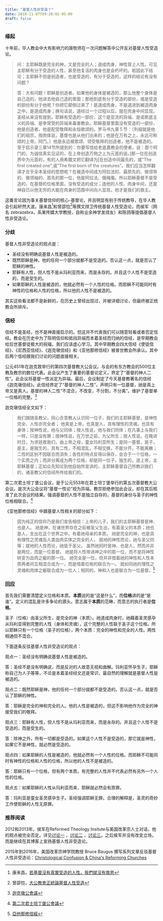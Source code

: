 ```yaml
---
title: "基督人性非受造？"
date: 2018-11-07T09:28:02-05:00
draft: false
---
```


### 缘起

十年前，华人教会中大有影响力的唐牧师在一次问题解答中公开反对基督人性受造论。

>  问：主耶稣既是完全的神，又是完全的人；道成肉身，神性穿上人性。可见主耶稣有分于受造的人性，甚至他复活的肉身也是会朽坏的。若因此下结论；主耶稣不但是创造者，也是受造的，有分于受造的，这样的结论有没有问题？ 
>
> 答：大有问题！耶稣是创造者。如果他的身体是被造的，那么他整个身体是自己造的，他进去他自己造的里面；那他到底有分于受造的部份，或是受造的部份有分于他呢？你把它颠倒过来了！是道成肉身，不是道进到被造肉身之中，是道成肉身；换句话说，道经过一个过程以后，就在肉身中间显现。圣经从来没有提到，耶稣有受造的一部份，这个是亚流的异端、是诺斯底主义的异端、是李常受的异端来毒害教会。耶稣基督里面没有受造的一部份，他是创造者，他是配受敬拜和永恒歌颂的。罗马书九章５节：〔列祖就是他们的祖宗，按肉体说，基督也是从他们出来的；他是在万有之上，永远可称颂的上帝。阿门。〕他是永远被歌颂、领受敬拜的创造者，他不是被造的。至于启示录三章14节所提到的：你要写信给老底嘉教会的使者，说：那个阿门的，为诚信真实见证的，在上帝创造万物之上为元首的说。]那一位在创造界中为元首的，有的人用希腊文把它翻译为[在创造中间最先的，或"The first created one",或"The first born of the creatures"。我们应当怎样翻译才合乎全本圣经的思想呢？在被造中间成为阿拉法的、最原先的、做领导的、做领袖的、首先的那一位，他是阿拉法、俄梅戛。所以耶稣基督不是受造的，在基督的位格里面，没有受造的成分；连他的人性、肉身中间，还是神自已以他无穷的大能在肉身的范围中间向人显现，他才是我们的救主。

这番言论因为事关基督信仰的核心-基督论，并且明显有别于传统教导，在华人教会引起轩然大波。康来昌[^1]和曾邵恺[^2]等撰文捍卫传统基督人性受造论，而侯军（网名 zebrazebra，系某传媒大学教授，自称业余神学发烧友）和陈鸽等提倡基督人性非受造论。

### 分歧

基督人性非受造论的观点是：

- 圣经没有明确说基督人性是被造的。
- 既然耶稣是神，他的任何一个部分就都不是受造的。否认这一点，就是否认了耶稣的神性。
- 耶稣有人性，但人性不是从玛利亚而来，而是永存的。并且这个人性不是受造的，而是受生的。
- 如果耶稣的人性是被造的，他就必然有一个人性的位格。而耶稣不可能同时有神性的位格和人性的位格，所以他的人性不是被造的。

其实这些看法都不是新鲜的，在历史上曾经出现过，并被详细讨论，但最终被正统教会所排斥。

### 信经

信经不是圣经，也不是神直接启示的。但这并不代表我们可以随意轻看或者否定信经。教会在历史中为了陈明信仰和抵挡异端而本着圣经而归纳的信经，是早期教会给后世基督徒极大的祝福，我们应该虚心学习。其中早期教会四大信经《使徒信经》、《尼西亚信经》、《迦克墩信经》和《亚他那修信经》被普世教会所承认。其中后两个信经跟我们讨论的问题直接相关。

公元451年在迦克敦举行的第四次基督教大公会议。与会的有东方教会的500位主教及教宗的数位代表。此会议产生了重要的基督论定义，界定了“基督的神人二性”。此会议将基督一性派定为异端。最后，会议制定了今天基督教著名的信经《迦克墩信经》。此信经界定了“基督的神人二性”，声明只有一位基督，祂是真上帝又是真人。基督的神人二性“不混合，不改变，不分割，不分离”。维护了基督单一位格的完整。[^3]

迦克墩信经全文如下：

> 我们跟随圣教父，同心合意教人认识同一位子，我们的主耶稣基督，是神性完全、人性亦完全者； 他真是上帝，也真是人，具有理性的灵魂，也具有身体；按神性说，他与父同体；按人性说，他与我们同体；在凡事上与我们一样，只是没有罪；按神性说，在万世之前，为父所生；按人性说，在晚进时日，为求拯救我们，由上帝之母，童女玛利亚所生；是同一基督，是子，是主，是独生的，具有二性，不相混乱，不相交换，不能分开，不能离散；二性的区别不因联合而消失；各性的特点反得以保存，会合于一个位格，一个实质之内；而非分离成为两个位格，却是同一位子，独生的，道上帝，主耶稣基督；正如众先知论到他自始所宣讲的，主耶稣基督自己所教训我们的，诸圣教父的信经所传给我们的。

第二次君士坦丁堡公会议，是于公元553年在君士坦丁堡举行的第五次基督教大公会议。是次大公会议将“基督一性论”视为异端。教宗拒绝参加此会议，却在其后核准了此次会议的结果。强调基督的人性不是独立自存的，基督的身份与圣子的神性位格相联合。[^4]

《亚他那修信经》中跟基督人性相关的部分如下：

> 因为纯正的信仰乃是我们宣告相信：上帝的儿子，我们的主耶稣基督是神、也是人。
> 祂是神，在诸世界存在之前被圣父生出，有着圣父的本质；祂也是人，生出在这个世界之中，有着祂母亲的本质。
> 祂是完全的神，也是具有理性之灵魂及人类血肉实体之完全的人，
> 就衪的神性而论，祂与圣父同等；就衪的人性而论，祂低于圣父。
> 虽然祂同时是神、也是人，然而并非是两位，而是一位基督。
> 祂是将人性带进神之中的那一位，而不是将神性转变为血肉之躯的那一位。
> 祂完全是一位，但并非借着祂的神性和人性本质两者间互相混合成为一，而是借着位格的联合为一。
> 就如同祂的理性之灵魂和肉体之躯联合成为一位人；相同的，神和人也是联合为一位基督。[^5]

### 回应

首先我们需要清楚定义位格和本质。**本质**说的是“这是什么”，而**位格**讲的是“是谁”。定义的混乱是许多争论的源头。意志属于**本质**的范畴，而意志的执行者是**位格**。

圣子（位格）由圣父所生，是完全的神（本质）。祂道成肉身时，祂藉着圣灵感孕从玛利亚得到完整的人性（身体和灵魂），这个完整的人性联于圣子这个位格。所以耶稣只有一个位格（圣子的位格），两个本质：完全的神性和完全的人性。两性相通但不混合。

下面逐条反驳基督人性非受造论的观点：

观点一：圣经没有明确说基督人性是被造的。

答：圣经不是没有明确说，而是反对的人故意无视和曲解。玛利亚怀孕生子，耶稣称自己为人子等等，不论是本着圣经经文还是常识，最自然的理解就是基督人性是被造的。

观点二：既然耶稣是神，他的任何一个部分就都不是受造的。否认这一点，就是否认了耶稣的神性。

答：耶稣是完全的神和完全的人。他的人性是被造的，但这不影响他作为完全的神接受我们的敬拜。

观点三：耶稣有人性，但人性不是从玛利亚而来，而是永存的。并且这个人性不是受造的，而是受生的。

答：除神之外，所有一切都是受造的。如果这个人性不是受造的，那它就是神性，如果它不是神性，就必然是受造的。

观点四：如果耶稣的人性是被造的，他就必然有一个人性的位格。而耶稣不可能同时有神性的位格和人性的位格，所以他的人性不是被造的。

答：耶稣只有一个位格，但有两个本质。有完整的人性并不代表必然有另外一个人性的位格。

观点五：如果耶稣的人性从玛利亚而来，耶稣就必然会有原罪。

答：玛利亚是童女圣灵感孕生子。圣经强调耶稣无罪。合理的解释是，圣灵的奇妙工作使耶稣的人性无原罪。

### 推荐阅读

2012和2013年，侯军在Reformed Theology Insitute与美国改革宗人士对话，他的观点被完全否定。详见[讨论一](https://www.tapatalk.com/groups/rti/help-needed-nature-of-christ-t1787-s250.html) ，[讨论二](https://www.tapatalk.com/groups/rti/col-1-15-the-firstborn-of-all-creation-t1812-s30.html) ，[讨论三](https://www.tapatalk.com/groups/rti/viewtopic.php?f=54&t=2250&p=19459&hilit=Hou+Jun#p19459)。之后侯军并没有改变立场，而是继续在其博客上宣扬基督人性非受造论。

2015年到2016年，美国改革宗神学院教授 Bruce Baugus 撰写系列文章反驳基督人性非受造论：[Christological Confusion & China's Reforming Churches](http://72.47.212.95/cgi-bin/mt/mt-search.cgi?search=Christological+Confusion+%26+China%27s+Reforming+Churches+&IncludeBlogs=1%2C2)

[^1]:康来昌，[若基督沒有真實受造的人性，我們就沒有救恩](http://word.fhl.net/cgi-bin/rogbook.cgi?user=word&proc=read&bid=7&msgno=68)

[^2]: 曾邵恺，[大公教會正統論基督人性受造](https://www.academia.edu/7141714/%E5%A4%A7%E5%85%AC%E6%95%99%E6%9C%83%E6%AD%A3%E7%B5%B1%E8%AB%96%E5%9F%BA%E7%9D%A3%E4%BA%BA%E6%80%A7%E5%8F%97%E9%80%A0_Christs_Creaturely_Humanity_According_to_the_Orthodoxy_of_the_Church_)

[^3]: [迦克墩公會議](https://zh.wikipedia.org/wiki/%E8%BF%A6%E5%85%8B%E5%A2%A9%E5%85%AC%E6%9C%83%E8%AD%B0)

[^4]: [第二次君士坦丁堡公會議](https://zh.wikipedia.org/wiki/%E7%AC%AC%E4%BA%8C%E6%AC%A1%E5%90%9B%E5%A3%AB%E5%9D%A6%E4%B8%81%E5%A0%A1%E5%85%AC%E6%9C%83%E8%AD%B0)

[^5]: [亞他那修信經](https://zh.wikipedia.org/wiki/%E4%BA%9E%E4%BB%96%E9%82%A3%E4%BF%AE%E4%BF%A1%E7%B6%93)
